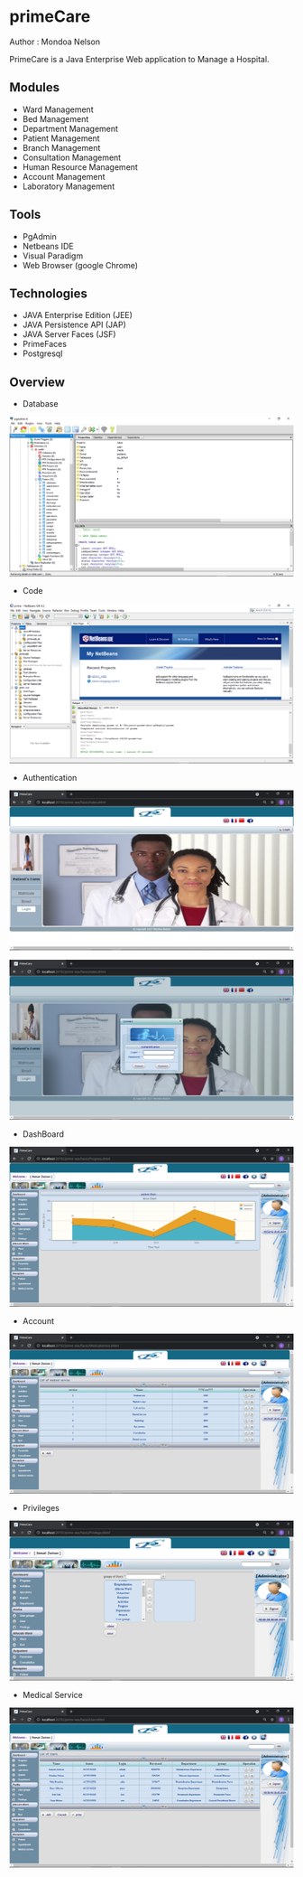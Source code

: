 # primeCare

Author : Mondoa Nelson

PrimeCare is a Java Enterprise Web application to Manage a Hospital.

Modules
--------------------------

- Ward Management
- Bed Management
- Department Management
- Patient Management
- Branch Management
- Consultation Management
- Human Resource Management
- Account Management
- Laboratory Management


Tools
--------------------------

- PgAdmin
- Netbeans IDE
- Visual Paradigm
- Web Browser (google Chrome)



Technologies
--------------------------
- JAVA Enterprise Edition (JEE)
- JAVA Persistence API (JAP)
- JAVA Server Faces (JSF)
- PrimeFaces
- Postgresql


Overview
---------------------------

- Database

![](-pics/db.png)


- Code

![](-pics/netbeans.png)


- Authentication

![](-pics/cover.png)

![](-pics/login.png)

- DashBoard

![](-pics/chart.png)

- Account

![](-pics/medserv.png)

- Privileges

![](-pics/priv.png)

- Medical Service

![](-pics/acc.png)

